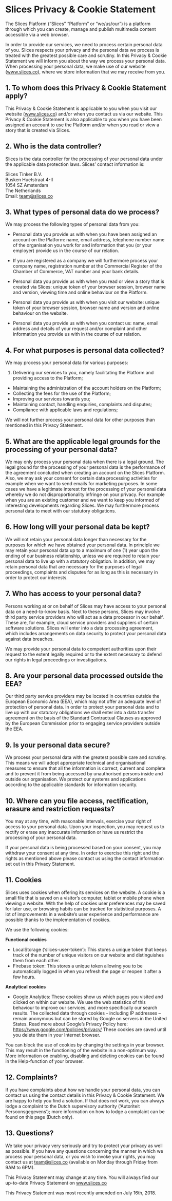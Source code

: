 # Slices Privacy & Cookie Statement

The Slices Platform (“Slices” “Platform” or “we/us/our”) is a platform through which you can create, manage and publish multimedia content accessible via a web browser. 

In order to provide our services, we need to process certain personal data of you. Slices respects your privacy and the personal data we process is treated with the greatest possible care and scrutiny. In this Privacy & Cookie Statement we will inform you about the way we process your personal data. When processing your personal data, we make use of our website (www.slices.co), where we store information that we may receive from you.

## 1. To whom does this Privacy & Cookie Statement apply?
This Privacy & Cookie Statement is applicable to you when you visit our website (www.slices.co) and/or when you contact us via our website. This Privacy & Cookie Statement is also applicable to you when you have been assigned an account to use the Platform and/or when you read or view a story that is created via Slices. 

## 2. Who is the data controller? 
Slices is the data controller for the processing of your personal data under the applicable data protection laws. Slices’ contact information is:

Slices Tinker B.V.  
Busken Huetstraat 4-II  
1054 SZ Amsterdam  
The Netherlands  
Email: team@slices.co

## 3. What types of personal data do we process?
We may process the following types of personal data from you:

- Personal data you provide us with when you have been assigned an account on the Platform: name, email address, telephone number name of the organisation you work for and information that you (or your employer) provide us in the course of our relation.

- If you are registered as a company we will furthermore process your company name, registration number at the Commercial Register of the Chamber of Commerce, VAT number and your bank details.

- Personal data you provide us with when you read or view a story that is created via Slices: unique token of your browser session, browser name and version, viewing time and online behaviour on the Platform.

- Personal data you provide us with when you visit our website: unique token of your browser session, browser name and version and online behaviour on the website. 

- Personal data you provide us with when you contact us: name, email address and details of your request and/or complaint and other information you provide us with in the course of our relation.

## 4. For what purposes is personal data collected?
We may process your personal data for various purposes:

1. Delivering our services to you, namely facilitating the Platform and providing access to the Platform;
- Maintaining the administration of the account holders on the Platform;
- Collecting the fees for the use of the Platform;
- Improving our services towards you;
- Maintaining contact, handling enquiries, complaints and disputes;
- Compliance with applicable laws and regulations;

We will not further process your personal data for other purposes than mentioned in this Privacy Statement.

## 5. What are the applicable legal grounds for the processing of your personal data?
We may only process your personal data when there is a legal ground. The legal ground for the processing of your personal data is the performance of the agreement concluded when creating an account on the Slices Platform. Also, we may ask your consent for certain data processing activities for example when we want to send emails for marketing purposes. In some cases we have a legitimate interest for the processing of your personal data whereby we do not disproportionality infringe on your privacy. For example when you are an existing customer and we want to keep you informed of interesting developments regarding Slices. We may furthermore process personal data to meet with our statutory obligations.

## 6. How long will your personal data be kept?
We will not retain your personal data longer than necessary for the purposes for which we have obtained your personal data. In principle we may retain your personal data up to a maximum of one (1) year upon the ending of our business relationship, unless we are required to retain your personal data to live up with a statutory obligation. In addition, we may retain personal data that are necessary for the purposes of legal proceedings, complaints and disputes for as long as this is necessary in order to protect our interests.

## 7. Who has access to your personal data?
Persons working at or on behalf of Slices may have access to your personal data on a need-to-know basis. Next to these persons, Slices may involve third party service providers who will act as a data processor in our behalf. These are, for example, cloud service providers and suppliers of certain software solutions. Slices will enter into a data processing agreement, which includes arrangements on data security to protect your personal data against data breaches. 

We may provide your personal data to competent authorities upon their request to the extent legally required or to the extent necessary to defend our rights in legal proceedings or investigations. 

## 8. Are your personal data processed outside the EEA?
Our third party service providers may be located in countries outside the European Economic Area (EEA), which may not offer an adequate level of protection of personal data. In order to protect your personal data and to live up with our statutory obligations we shall enter into a data transfer agreement on the basis of the Standard Contractual Clauses as approved by the European Commission prior to engaging service providers outside the EEA. 

## 9. Is your personal data secure?
We process your personal data with the greatest possible care and scrutiny. This means we will adopt appropriate technical and organisational measures to ensure that all the information is correct, current and complete and to prevent it from being accessed by unauthorised persons inside and outside our organisation. We protect our systems and applications according to the applicable standards for information security.

## 10. Where can you file access, rectification, erasure and restriction requests?
You may at any time, with reasonable intervals, exercise your right of access to your personal data. Upon your inspection, you may request us to rectify or erase any inaccurate information or have us restrict the processing of your personal data. 

If your personal data is being processed based on your consent, you may withdraw your consent at any time. In order to exercise this right and the rights as mentioned above please contact us using the contact information set out in this Privacy Statement.

## 11. Cookies
Slices uses cookies when offering its services on the website. A cookie is a small file that is saved on a visitor’s computer, tablet or mobile phone when viewing a website. With the help of cookies user preferences may be saved for later use, or browsing habits can be tracked for statistical purposes. A lot of improvements in a website’s user experience and performance are possible thanks to the implementation of cookies. 

We use the following cookies:

**Functional cookies**
- LocalStorage (‘slices-user-token’): This stores a unique token that keeps track of the number of unique visitors on our website and distinguishes them from each other.
- Firebase token: This stores a unique token allowing you to be automatically logged in when you refresh the page or reopen it after a few hours.

**Analytical cookies**
- Google Analytics: These cookies show us which pages you visited and clicked on within our website. We use the web statistics of this behaviour to improve our services, and more specifically our search results. The collected data through cookies - including IP addresses – remain anonymous but can be stored by Google on servers in the United States. Read more about Google’s Privacy Policy here: https://www.google.com/policies/privacy/ 
These cookies are saved until you delete them in your Internet browser.

You can block the use of cookies by changing the settings in your browser. This may result in the functioning of the website in a non-optimum way. More information on enabling, disabling and deleting cookies can be found in the Help-function of your browser.

## 12. Complaints?
If you have complaints about how we handle your personal data, you can contact us using the contact details in this Privacy & Cookie Statement. We are happy to help you find a solution. If that does not work, you can always lodge a complaint to the Dutch supervisory authority (‘Autoriteit Persoonsgegevens’); more information on how to lodge a complaint can be found on this page (Dutch only). 

## 13. Questions?
We take your privacy very seriously and try to protect your privacy as well as possible. If you have any questions concerning the manner in which we process your personal data, or you wish to invoke your rights, you may contact us at team@slices.co (available on Monday through Friday from 9AM to 6PM).

This Privacy Statement may change at any time. You will always find our up-to-date Privacy Statement on www.slices.co  

This Privacy Statement was most recently amended on July 16th, 2018.
